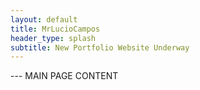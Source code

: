 ```yaml
---
layout: default
title: MrLucioCampos
header_type: splash 
subtitle: New Portfolio Website Underway
---
```


--- MAIN PAGE CONTENT

